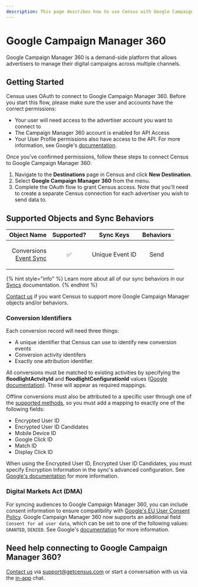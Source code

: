 ```yaml
---
description: This page describes how to use Census with Google Campaign Manager 360.
---
```


# Google Campaign Manager 360

Google Campaign Manager 360 is a demand-side platform that allows advertisers to manage their digital campaigns across multiple channels.

## Getting Started

Census uses OAuth to connect to Google Campaign Manager 360. Before you start this flow, please make sure the user and accounts have the correct permissions:

* Your user will need access to the advertiser account you want to connect to
* The Campaign Manager 360 account is enabled for API Access
* Your User Profile permissions also have access to the API. For more information, see Google's [documentation](https://developers.google.com/doubleclick-advertisers/getting\_started).

Once you've confirmed permissions, follow these steps to connect Census to Google Campaign Manager 360:

1. Navigate to the **Destinations** page in Census and click **New Destination**.
2. Select **Google Campaign Manager 360** from the menu.
3. Complete the OAuth flow to grant Census access. Note that you'll need to create a separate Census connection for each advertiser you wish to send data to.

## Supported Objects and Sync Behaviors <a href="#supported-objects-and-sync-behaviors" id="supported-objects-and-sync-behaviors"></a>

|                                                                                                                     **Object Name** | **Supported?** |  **Sync Keys**  | **Behaviors** |
| ----------------------------------------------------------------------------------------------------------------------------------: | :------------: | :-------------: | :-----------: |
| <p>Conversions<br><a href="../basics/defining-source-data/events#defining-event-syncs">Event Sync</a></p> |        ✅       | Unique Event ID |      Send     |

{% hint style="info" %}
Learn more about all of our sync behaviors in our [Syncs](../basics/core-concept#sync-behaviors) documentation.
{% endhint %}

[Contact us](mailto:support@getcensus.com) if you want Census to support more Google Campaign Manager objects and/or behaviors.

### Conversion Identifiers

Each conversion record will need three things:

* A unique identifier that Census can use to identify new conversion events
* Conversion activity identifers
* Exactly one attribution identifier.

All conversions must be matched to existing activities by specifying the **floodlightActvityId** and **floodlightConfigurationId** values ([Google documentation](https://developers.google.com/doubleclick-advertisers/guides/conversions\_overview#match\_conversions\_to\_activities)). These will appear as required mappings.

Offline conversions must also be attributed to a specific user through one of the [supported methods](https://developers.google.com/doubleclick-advertisers/guides/conversions\_overview#match\_conversions\_to\_activities), so you must add a mapping to exactly one of the following fields:

* Encrypted User ID
* Encrypted User ID Candidates
* Mobile Device ID
* Google Click ID
* Match ID
* Display Click ID

When using the Encrypted User ID, Encrypted User ID Candidates, you must specify Encryption Information in the sync's advanced configuration. See [Google's documentation](https://developers.google.com/doubleclick-advertisers/guides/conversions\_upload#specify\_encryption\_info) for more information.

### Digital Markets Act (DMA)

For syncing audiences to Google Campaign Manager 360, you can include consent information to ensure compatibility with [Google's EU User Consent Policy](https://www.google.com/about/company/user-consent-policy/). Google Campaign Manager 360 now supports an additional field `Consent for ad user data`, which can be set to one of the following values: `GRANTED`, `DENIED`. See Google's [documentation](https://developers.google.com/doubleclick-advertisers/rest/v4/Conversion#FIELDS.ad\_user\_data\_consent) for more information.

## Need help connecting to Google Campaign Manager 360?

[Contact us](mailto:support@getcensus.com) via support@getcensus.com or start a conversation with us via the [in-app](https://app.getcensus.com) chat.

